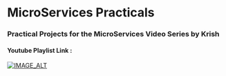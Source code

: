 # MicroServices Practicals
### Practical Projects for the MicroServices Video Series by Krish
#### Youtube Playlist Link :

[![IMAGE_ALT](https://i.ytimg.com/vi/GqV7Z7FX3q0/hqdefault.jpg?sqp=-oaymwEXCNACELwBSFryq4qpAwkIARUAAIhCGAE=&rs=AOn4CLA6ROYcvoZL4gB_dTOGcKbWrSXAmg)](https://www.youtube.com/playlist?list=PLD-mYtebG3X-wOVHINZf_GKknpJs3Oa3O)
